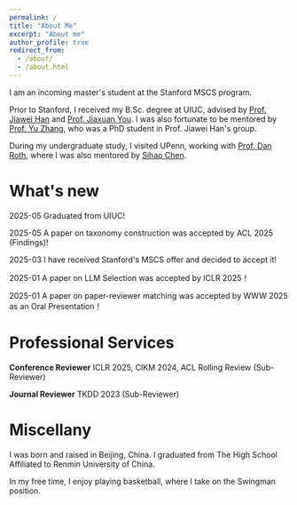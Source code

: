 ```yaml
---
permalink: /
title: "About Me"
excerpt: "About me"
author_profile: true
redirect_from: 
  - /about/
  - /about.html
---
```


I am an incoming master's student at the Stanford MSCS program. 

Prior to Stanford, I received my B.Sc. degree at UIUC, advised by [Prof. Jiawei Han](http://hanj.cs.illinois.edu/) and [Prof. Jiaxuan You](https://cs.stanford.edu/people/jiaxuan/). 
I was also fortunate to be mentored by [Prof. Yu Zhang](https://yuzhimanhua.github.io/), who was a PhD student in Prof. Jiawei Han's group.

During my undergraduate study, I visited UPenn, working with [Prof. Dan Roth](https://www.seas.upenn.edu/~danroth/), where I was also mentored by [Sihao Chen](https://sihaoc.github.io/).

What's new
======
2025-05 Graduated from UIUC! 

2025-05 A paper on taxonomy construction was accepted by ACL 2025 (Findings)! 

2025-03 I have received Stanford's MSCS offer and decided to accept it!

2025-01 A paper on LLM Selection was accepted by ICLR 2025！ 

2025-01 A paper on paper-reviewer matching was accepted by WWW 2025 as an Oral Presentation！

Professional Services 
======
**Conference Reviewer**
ICLR 2025, CIKM 2024, ACL Rolling Review (Sub-Reviewer)

**Journal Reviewer**
TKDD 2023 (Sub-Reviewer)

Miscellany
======
I was born and raised in Beijing, China. I graduated from The High School Affiliated to Renmin University of China.

In my free time, I enjoy playing basketball, where I take on the Swingman position.


